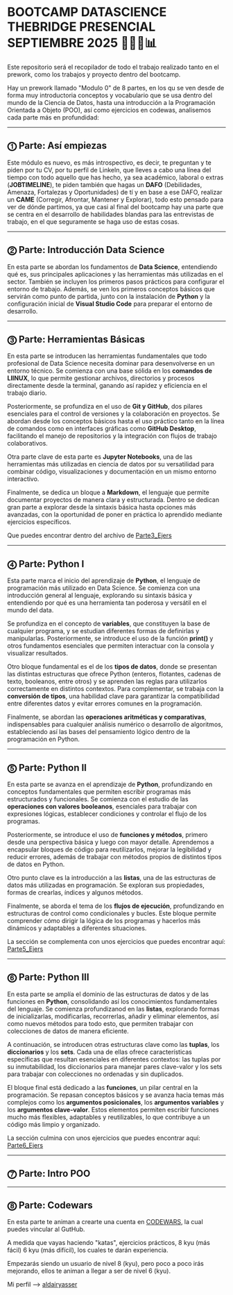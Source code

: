# BOOTCAMP DATASCIENCE THEBRIDGE PRESENCIAL SEPTIEMBRE 2025 🧑🏽‍💻📊

Este repositorio será el recopilador de todo el trabajo realizado tanto en el prework, como los trabajos y proyecto dentro del bootcamp.

Hay un prework llamado "Modulo 0" de 8 partes, en los qu se ven desde de forma muy introductoria conceptos y vocabulario que se usa dentro del mundo de la Ciencia de Datos,
hasta una introducción a la Programación Orientada a Objeto (POO), así como ejercicios en codewas, analisemos cada parte más en profundidad:

---

## ⓵ Parte: Así empiezas

Este módulo es nuevo, es más introspectivo, es decir, te preguntan y te piden por tu CV, por tu perfil de Linkeln, que lleves a cabo una línea del tiempo con todo aquello que has hecho, ya sea académico, laboral o extras (**JOBTIMELINE**), te piden también que hagas un **DAFO** (Debilidades, Amenaza, Fortalezas y Oportunidades) de tí y en base a ese DAFO, realizar un **CAME** (Corregir, Afrontar, Mantener y Explorar), todo esto pensado para ver de dónde partimos, ya que casi al final del bootcamp hay una parte que se centra en el desarrollo de habilidades blandas para las entrevistas de trabajo, en el que seguramente se haga uso de estas cosas.

---

## ⓶ Parte: Introducción Data Science

En esta parte se abordan los fundamentos de **Data Science**, entendiendo qué es, sus principales aplicaciones y las herramientas más utilizadas en el sector. También se incluyen los primeros pasos prácticos para configurar el entorno de trabajo. Además, se ven los primeros conceptos básicos que servirán como punto de partida, junto con la instalación de **Python** y la configuración inicial de **Visual Studio Code** para preparar el entorno de desarrollo.

---

## ⓷ Parte: Herramientas Básicas

En esta parte se introducen las herramientas fundamentales que todo profesional de Data Science necesita dominar para desenvolverse en un entorno técnico. Se comienza con una base sólida en los **comandos de LIINUX**, lo que permite gestionar archivos, directorios y procesos directamente desde la terminal, ganando así rapidez y eficiencia en el trabajo diario.

Posteriormente, se profundiza en el uso de **Git y GitHub**, dos pilares esenciales para el control de versiones y la colaboración en proyectos. Se abordan desde los conceptos básicos hasta el uso práctico tanto en la línea de comandos como en interfaces gráficas como **GitHub Desktop**, facilitando el manejo de repositorios y la integración con flujos de trabajo colaborativos.

Otra parte clave de esta parte es **Jupyter Notebooks**, una de las herramientas más utilizadas en ciencia de datos por su versatilidad para combinar código, visualizaciones y documentación en un mismo entorno interactivo.

Finalmente, se dedica un bloque a **Markdown**, el lenguaje que permite documentar proyectos de manera clara y estructurada. Dentro se dedican gran parte a explorar desde la sintaxis básica hasta opciones más avanzadas, con la oportunidad de poner en práctica lo aprendido mediante ejercicios específicos.

Que puedes encontrar dentro del archivo de [Parte3_Ejers](/PREWORK/Parte3_Ejers/)

---

## ⓸ Parte: Python I

Esta parte marca el inicio del aprendizaje de **Python**, el lenguaje de programación más utilizado en Data Science. Se comienza con una introducción general al lenguaje, explorando su sintaxis básica y entendiendo por qué es una herramienta tan poderosa y versátil en el mundo del data.  

Se profundiza en el concepto de **variables**, que constituyen la base de cualquier programa, y se estudian diferentes formas de definirlas y manipularlas. Posteriormente, se introduce el uso de la función **print()** y otros fundamentos esenciales que permiten interactuar con la consola y visualizar resultados.  

Otro bloque fundamental es el de los **tipos de datos**, donde se presentan las distintas estructuras que ofrece Python (enteros, flotantes, cadenas de texto, booleanos, entre otros) y se aprenden las reglas para utilizarlos correctamente en distintos contextos. Para complementar, se trabaja con la **conversión de tipos**, una habilidad clave para garantizar la compatibilidad entre diferentes datos y evitar errores comunes en la programación.

Finalmente, se abordan las **operaciones aritméticas y comparativas**, indispensables para cualquier análisis numérico o desarrollo de algoritmos, estableciendo así las bases del pensamiento lógico dentro de la programación en Python.  

---

## ⓹ Parte: Python II  

En esta parte se avanza en el aprendizaje de **Python**, profundizando en conceptos fundamentales que permiten escribir programas más estructurados y funcionales. Se comienza con el estudio de las **operaciones con valores booleanos**, esenciales para trabajar con expresiones lógicas, establecer condiciones y controlar el flujo de los programas.

Posteriormente, se introduce el uso de **funciones y métodos**, primero desde una perspectiva básica y luego con mayor detalle. Aprendemos a encapsular bloques de código para reutilizarlos, mejorar la legibilidad y reducir errores, además de trabajar con métodos propios de distintos tipos de datos en Python.

Otro punto clave es la introducción a las **listas**, una de las estructuras de datos más utilizadas en programación. Se exploran sus propiedades, formas de crearlas, índices y algunos métodos.

Finalmente, se aborda el tema de los **flujos de ejecución**, profundizando en estructuras de control como condicionales y bucles. Este bloque permite comprender cómo dirigir la lógica de los programas y hacerlos más dinámicos y adaptables a diferentes situaciones.

La sección se complementa con unos ejercicios que puedes encontrar aquí: [Parte5_Ejers](/PREWORK/Parte5_Ejers/)

---

## ⓺ Parte: Python III  

En esta parte se amplía el dominio de las estructuras de datos y de las funciones en **Python**, consolidando así los conocimientos fundamentales del lenguaje. Se comienza profundizanod en las **listas**, explorando formas de inicializarlas, modificarlas, recorrerlas, añadir y eliminar elementos, así como nuevos métodos para todo esto, que permiten trabajar con colecciones de datos de manera eficiente.  

A continuación, se introducen otras estructuras clave como las **tuplas**, los **diccionarios** y los **sets**. Cada una de ellas ofrece características específicas que resultan esenciales en diferentes contextos: las tuplas por su inmutabilidad, los diccionarios para manejar pares clave-valor y los sets para trabajar con colecciones no ordenadas y sin duplicados.  

El bloque final está dedicado a las **funciones**, un pilar central en la programación. Se repasan conceptos básicos y se avanza hacia temas más complejos como los **argumentos posicionales**, los **argumentos variables** y los **argumentos clave-valor**. Estos elementos permiten escribir funciones mucho más flexibles, adaptables y reutilizables, lo que contribuye a un código más limpio y organizado.  

La sección culmina con unos ejercicios que puedes encontrar aquí:  [Parte6_Ejers](/PREWORK/Parte6_Ejers/)  

---

## ⓻ Parte: Intro POO


---

## ⓼ Parte: Codewars

En esta parte te animan a crearte una cuenta en [CODEWARS](https://www.codewars.com), la cual puedes vincular al GutHub.

A medida que vayas haciendo "katas", ejercicios prácticos, 8 kyu (más fácil) 6 kyu (más difícil), los cuales te darán experiencia.

Empezarás siendo un usuario de nivel 8 (kyu), pero poco a poco irás mejorando, ellos te animan a llegar a ser de nivel 6 (kyu).

Mi perfil --> [aldairyasser](https://www.codewars.com/users/aldairyasser)
